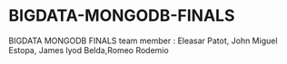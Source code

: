 # BIGDATA-MONGODB-FINALS
BIGDATA MONGODB FINALS team member : Eleasar Patot, John Miguel Estopa, James lyod Belda,Romeo Rodemio
